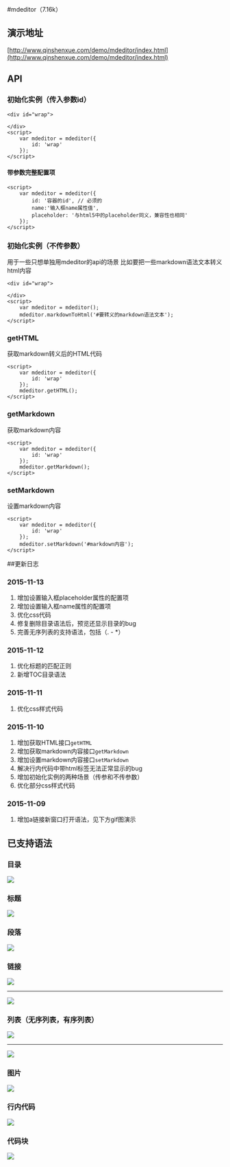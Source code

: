 #mdeditor（7.16k）
## 演示地址
[http://www.qinshenxue.com/demo/mdeditor/index.html](http://www.qinshenxue.com/demo/mdeditor/index.html)
## API

### 初始化实例（传入参数id）
```
<div id="wrap">

</div>
<script>
    var mdeditor = mdeditor({
        id: 'wrap'
    });
</script>
```
#### 带参数完整配置项

```
<script>
    var mdeditor = mdeditor({
        id: '容器的id', // 必须的
        name:'输入框name属性值',
        placeholder: '与html5中的placeholder同义，兼容性也相同'
    });
</script>
```

### 初始化实例（不传参数）
用于一些只想单独用mdeditor的api的场景
比如要把一些markdown语法文本转义html内容

```
<div id="wrap">

</div>
<script>
    var mdeditor = mdeditor();
    mdeditor.markdownToHtml('#要转义的markdown语法文本');
</script>
```


### getHTML
获取markdown转义后的HTML代码
```
<script>
    var mdeditor = mdeditor({
        id: 'wrap'
    });
    mdeditor.getHTML();
</script>
```

### getMarkdown
获取markdown内容
```
<script>
    var mdeditor = mdeditor({
        id: 'wrap'
    });
    mdeditor.getMarkdown();
</script>
```
### setMarkdown
设置markdown内容
```
<script>
    var mdeditor = mdeditor({
        id: 'wrap'
    });
    mdeditor.setMarkdown('#markdown内容');
</script>
```





##更新日志

### 2015-11-13
1. 增加设置输入框placeholder属性的配置项
2. 增加设置输入框name属性的配置项
3. 优化css代码
4. 修复删除目录语法后，预览还显示目录的bug
5. 完善无序列表的支持语法，包括（. - *）

### 2015-11-12
1. 优化标题的匹配正则
2. 新增TOC目录语法

### 2015-11-11
1. 优化css样式代码

### 2015-11-10
1. 增加获取HTML接口`getHTML`
2. 增加获取markdown内容接口`getMarkdown`
3. 增加设置markdown内容接口`setMarkdown`
4. 解决行内代码中带html标签无法正常显示的bug
5. 增加初始化实例的两种场景（传参和不传参数）
6. 优化部分css样式代码

### 2015-11-09
1. 增加a链接新窗口打开语法，见下方gif图演示




## 已支持语法
### 目录
![](readme/toc.gif)

### 标题
![](readme/h16.gif)
### 段落
![](readme/p.gif)
### 链接
![](readme/a.gif)
*****
![](readme/a_blank.gif)
### 列表（无序列表，有序列表）
![](readme/ul.gif)
*****
![](readme/ol.gif)
### 图片
![](readme/img.gif)
### 行内代码
![](readme/inlinecode.gif)
### 代码块
![](readme/code.gif)